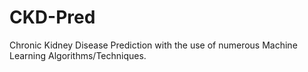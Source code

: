 # CKD-Pred

Chronic Kidney Disease Prediction with the use of numerous Machine Learning Algorithms/Techniques.
